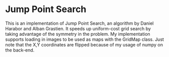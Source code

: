 # Jump Point Search
This is an implementation of Jump Point Search, an algorithm by Daniel Harabor and Alban Grastien. It speeds up uniform-cost grid search by taking advantage of the symmetry in the problem. My implementation supports loading in images to be used as maps with the GridMap class. Just note that the X,Y coordinates are flipped because of my usage of numpy on the back-end. 
